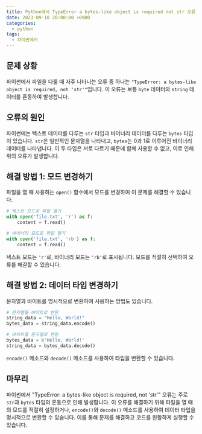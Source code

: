 ```yaml
---
title: Python에서 TypeError a bytes-like object is required not str 오류 해결하기
date: 2023-09-10 20:00:00 +0900
categories:
  - python
tags:
  - 파이썬에러
---
```


## 문제 상황

파이썬에서 파일을 다룰 때 자주 나타나는 오류 중 하나는 `"TypeError: a bytes-like object is required, not 'str'"`입니다. 이 오류는 보통 `byte` 데이터와 `string` 데이터를 혼동하여 발생합니다.

## 오류의 원인

파이썬에는 텍스트 데이터를 다루는 `str` 타입과 바이너리 데이터를 다루는 `bytes` 타입이 있습니다. `str`은 일반적인 문자열을 나타내고, `bytes`는 0과 1로 이루어진 바이너리 데이터를 나타냅니다. 이 두 타입은 서로 다르기 때문에 함께 사용할 수 없고, 이로 인해 위의 오류가 발생합니다.

## 해결 방법 1: 모드 변경하기

파일을 열 때 사용하는 `open()` 함수에서 모드를 변경하여 이 문제를 해결할 수 있습니다.

```python
# 텍스트 모드로 파일 열기
with open('file.txt', 'r') as f:
    content = f.read()

# 바이너리 모드로 파일 열기
with open('file.txt', 'rb') as f:
    content = f.read()
```

텍스트 모드는 `'r'`로, 바이너리 모드는 `'rb'`로 표시됩니다. 모드를 적절히 선택하여 오류를 해결할 수 있습니다.

## 해결 방법 2: 데이터 타입 변경하기

문자열과 바이트를 명시적으로 변환하여 사용하는 방법도 있습니다.

```python
# 문자열을 바이트로 변환
string_data = "Hello, World!"
bytes_data = string_data.encode()

# 바이트를 문자열로 변환
bytes_data = b'Hello, World!'
string_data = bytes_data.decode()
```

`encode()` 메소드와 `decode()` 메소드를 사용하여 타입을 변환할 수 있습니다.

## 마무리

파이썬에서 "TypeError: a bytes-like object is required, not 'str'" 오류는 주로 `str`과 `bytes` 타입의 혼동으로 인해 발생합니다. 이 오류를 해결하기 위해 파일을 열 때의 모드를 적절히 설정하거나, `encode()`와 `decode()` 메소드를 사용하여 데이터 타입을 명시적으로 변환할 수 있습니다. 이를 통해 문제를 해결하고 코드를 원활하게 실행할 수 있습니다.